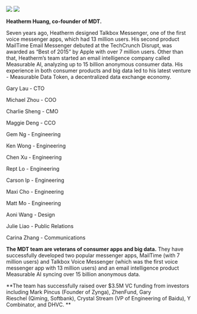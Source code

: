 ![](http://new.mdt.co/wp-content/uploads/2018/07/640-1024x806.jpeg)
      ![](http://new.mdt.co/wp-content/uploads/2018/07/Screen-Shot-2018-07-11-at-5.23.01-PM.png)
      
**Heatherm Huang, co-founder of MDT.** 

Seven years ago, Heatherm designed Talkbox Messenger, one of the first voice messenger apps, which had 13 million users. His second product MailTime Email Messenger debuted at the TechCrunch Disrupt, was awarded as “Best of 2015” by Apple with over 7 million users. Other than that, Heatherm’s team started an email intelligence company called Measurable AI, analyzing up to 15 billion anonymous consumer data. His experience in both consumer products and big data led to his latest venture - Measurable Data Token, a decentralized data exchange economy. 

Gary Lau - CTO

Michael Zhou - COO

Charlie Sheng - CMO

Maggie Deng - CCO

Gem Ng - Engineering

Ken Wong - Engineering

Chen Xu - Engineering

Rept Lo - Engineering

Carson Ip - Engineering

Maxi Cho - Engineering

Matt Mo - Engineering

Aoni Wang - Design

Julie Liao - Public Relations

Carina Zhang - Communications 


**The MDT team are veterans of consumer apps and big data.** They have successfully developed two popular messenger apps, MailTime (with 7 million users) and Talkbox Voice Messenger (which was the first voice messenger app with 13 million users) and an email intelligence product Measurable AI syncing over 15 billion anonymous data.

**The team has successfully raised over $3.5M VC funding from investors including Mark Pincus (Founder of Zynga), ZhenFund, Gary Rieschel (Qiming, Softbank), Crystal Stream (VP of Engineering of Baidu), Y Combinator, and DHVC. **

